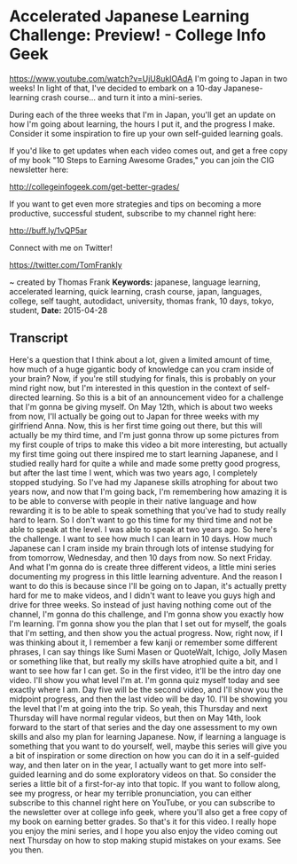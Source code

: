 # Accelerated Japanese Learning Challenge: Preview! - College Info Geek
https://www.youtube.com/watch?v=UjU8ukIOAdA
I'm going to Japan in two weeks! In light of that, I've decided to embark on a 10-day Japanese-learning crash course... and turn it into a mini-series.

During each of the three weeks that I'm in Japan, you'll get an update on how I'm going about learning, the hours I put it, and the progress I make. Consider it some inspiration to fire up your own self-guided learning goals.

If you'd like to get updates when each video comes out, and get a free copy of my book "10 Steps to Earning Awesome Grades," you can join the CIG newsletter here:

http://collegeinfogeek.com/get-better-grades/

If you want to get even more strategies and tips on becoming a more productive, successful student, subscribe to my channel right here:

http://buff.ly/1vQP5ar

Connect with me on Twitter!

https://twitter.com/TomFrankly

~ created by Thomas Frank
**Keywords:** japanese, language learning, accelerated learning, quick learning, crash course, japan, languages, college, self taught, autodidact, university, thomas frank, 10 days, tokyo, student, 
**Date:** 2015-04-28

## Transcript
 Here's a question that I think about a lot, given a limited amount of time, how much of a huge gigantic body of knowledge can you cram inside of your brain? Now, if you're still studying for finals, this is probably on your mind right now, but I'm interested in this question in the context of self-directed learning. So this is a bit of an announcement video for a challenge that I'm gonna be giving myself. On May 12th, which is about two weeks from now, I'll actually be going out to Japan for three weeks with my girlfriend Anna. Now, this is her first time going out there, but this will actually be my third time, and I'm just gonna throw up some pictures from my first couple of trips to make this video a bit more interesting, but actually my first time going out there inspired me to start learning Japanese, and I studied really hard for quite a while and made some pretty good progress, but after the last time I went, which was two years ago, I completely stopped studying. So I've had my Japanese skills atrophing for about two years now, and now that I'm going back, I'm remembering how amazing it is to be able to converse with people in their native language and how rewarding it is to be able to speak something that you've had to study really hard to learn. So I don't want to go this time for my third time and not be able to speak at the level. I was able to speak at two years ago. So here's the challenge. I want to see how much I can learn in 10 days. How much Japanese can I cram inside my brain through lots of intense studying for from tomorrow, Wednesday, and then 10 days from now. So next Friday. And what I'm gonna do is create three different videos, a little mini series documenting my progress in this little learning adventure. And the reason I want to do this is because since I'll be going on to Japan, it's actually pretty hard for me to make videos, and I didn't want to leave you guys high and drive for three weeks. So instead of just having nothing come out of the channel, I'm gonna do this challenge, and I'm gonna show you exactly how I'm learning. I'm gonna show you the plan that I set out for myself, the goals that I'm setting, and then show you the actual progress. Now, right now, if I was thinking about it, I remember a few kanji or remember some different phrases, I can say things like Sumi Masen or QuoteWalt, Ichigo, Jolly Masen or something like that, but really my skills have atrophied quite a bit, and I want to see how far I can get. So in the first video, it'll be the intro day one video. I'll show you what level I'm at. I'm gonna quiz myself today and see exactly where I am. Day five will be the second video, and I'll show you the midpoint progress, and then the last video will be day 10. I'll be showing you the level that I'm at going into the trip. So yeah, this Thursday and next Thursday will have normal regular videos, but then on May 14th, look forward to the start of that series and the day one assessment to my own skills and also my plan for learning Japanese. Now, if learning a language is something that you want to do yourself, well, maybe this series will give you a bit of inspiration or some direction on how you can do it in a self-guided way, and then later on in the year, I actually want to get more into self-guided learning and do some exploratory videos on that. So consider the series a little bit of a first-for-ay into that topic. If you want to follow along, see my progress, or hear my terrible pronunciation, you can either subscribe to this channel right here on YouTube, or you can subscribe to the newsletter over at college info geek, where you'll also get a free copy of my book on earning better grades. So that's it for this video. I really hope you enjoy the mini series, and I hope you also enjoy the video coming out next Thursday on how to stop making stupid mistakes on your exams. See you then.
